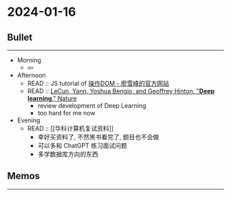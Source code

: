 # 2024-01-16

## Bullet
---
- Morning
	- 💤
- Afternoon
	- READ :: JS tutorial of [操作DOM - 廖雪峰的官方网站](https://www.liaoxuefeng.com/wiki/1022910821149312/1023022310122752)
	- READ :: [LeCun, Yann, Yoshua Bengio, and Geoffrey Hinton. "**Deep learning**." Nature](chrome-extension://mhnlakgilnojmhinhkckjpncpbhabphi/pages/pdf/web/viewer.html?file=http%3A%2F%2Fwww.cs.toronto.edu%2F~hinton%2Fabsps%2FNatureDeepReview.pdf)
		- review development of Deep Learning
		- too hard for me now
- Evening
	- READ :: [[华科计算机复试资料]]
		- 幸好买资料了, 不然黑书看完了, 题目也不会做
		- 可以多和 ChatGPT 练习面试问题
		- 多学数据库方向的东西
## Memos
---
